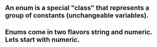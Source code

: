 ## An enum is a special "class" that represents a group of constants (unchangeable variables).
## Enums come in two flavors string and numeric. Lets start with numeric.